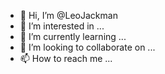 - 👋 Hi, I’m @LeoJackman
- 👀 I’m interested in ...
- 🌱 I’m currently learning ...
- 💞️ I’m looking to collaborate on ...
- 📫 How to reach me ...

<!---
LeoJackman/LeoJackman is a ✨ special ✨ repository because its `README.md` (this file) appears on your GitHub profile.
You can click the Preview link to take a look at your changes.
--->
